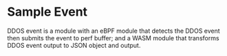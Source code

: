 # Sample Event

DDOS event is a module with an eBPF module that detects the DDOS event
then submits the event to perf buffer; and a WASM module that transforms DDOS
event output to JSON object and output.
